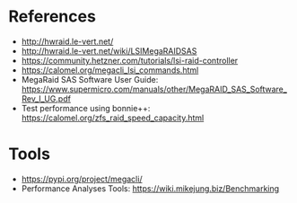 # References

* http://hwraid.le-vert.net/
* http://hwraid.le-vert.net/wiki/LSIMegaRAIDSAS
* https://community.hetzner.com/tutorials/lsi-raid-controller
* https://calomel.org/megacli_lsi_commands.html
* MegaRaid SAS Software User Guide: https://www.supermicro.com/manuals/other/MegaRAID_SAS_Software_Rev_I_UG.pdf
* Test performance using bonnie++: https://calomel.org/zfs_raid_speed_capacity.html

# Tools

* https://pypi.org/project/megacli/
* Performance Analyses Tools: https://wiki.mikejung.biz/Benchmarking
